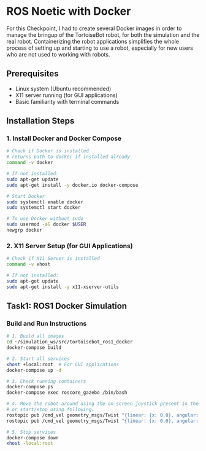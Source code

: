 # ROS Noetic with Docker 
For this Checkpoint, I had to create several Docker images in order to manage the bringup of the TortoiseBot robot, for both the simulation and the real robot. Containerizing the robot applications simplifies the whole process of setting up and starting to use a robot, especially for new users who are not used to working with robots.

## Prerequisites

- Linux system (Ubuntu recommended)
- X11 server running (for GUI applications)
- Basic familiarity with terminal commands

## Installation Steps

### 1. Install Docker and Docker Compose

```bash
# Check if Docker is installed
# returns path to docker if installed already
command -v docker

# If not installed:
sudo apt-get update
sudo apt-get install -y docker.io docker-compose

# Start Docker
sudo systemctl enable docker
sudo systemctl start docker

# To use Docker without sudo
sudo usermod -aG docker $USER
newgrp docker
```

### 2. X11 Server Setup (for GUI Applications) 
```bash
# Check if X11 Server is installed
command -v xhost

# If not installed:
sudo apt-get update
sudo apt-get install -y x11-xserver-utils
```

## Task1: ROS1 Docker Simulation

### Build and Run Instructions
```bash
# 1. Build all images
cd ~/simulation_ws/src/tortoisebot_ros1_docker
docker-compose build

# 2. Start all services
xhost +local:root  # For GUI applications
docker-compose up -d

# 3. Check running containers
docker-compose ps
docker-compose exec roscore_gazebo /bin/bash

# 4. Move the robot around using the on-screen joystick present in the Web Application.
# or start/stop using following.
rostopic pub /cmd_vel geometry_msgs/Twist "{linear: {x: 0.0}, angular: {z: 1.0}}"
rostopic pub /cmd_vel geometry_msgs/Twist "{linear: {x: 0.0}, angular: {z: 0.0}}"

# 5. Stop services
docker-compose down
xhost -local:root
```
